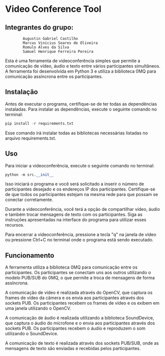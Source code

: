 
# Video Conference Tool

## Integrantes do grupo: 
            Augustin Gabriel Castilho
            Marcus Vinicius Soares de Oliveira 
            Romulo Alves da Silva 
            Samuel Henrique Ferreira Pereira 


Esta é uma ferramenta de videoconferência simples que permite a comunicação de vídeo, áudio e texto entre vários participantes simultâneos. A ferramenta foi desenvolvida em Python 3 e utiliza a biblioteca 0MQ para comunicação assíncrona entre os participantes.

## Instalação

Antes de executar o programa, certifique-se de ter todas as dependências instaladas. Para instalar as dependências, execute o seguinte comando no terminal:
```python
pip install -r requirements.txt
```
Esse comando irá instalar todas as bibliotecas necessárias listadas no arquivo requirements.txt.

## Uso

Para iniciar a videoconferência, execute o seguinte comando no terminal:
```python
python -m src.__init__
```
Isso iniciará o programa e você será solicitado a inserir o número de participantes desejado e os endereços IP dos participantes. Certifique-se de que todos os participantes estejam na mesma rede para que possam se conectar corretamente.

Durante a videoconferência, você terá a opção de compartilhar vídeo, áudio e também trocar mensagens de texto com os participantes. Siga as instruções apresentadas na interface do programa para utilizar esses recursos.

Para encerrar a videoconferência, pressione a tecla "q" na janela de vídeo ou pressione Ctrl+C no terminal onde o programa está sendo executado.

## Funcionamento

A ferramenta utiliza a biblioteca 0MQ para comunicação entre os participantes. Os participantes se conectam uns aos outros utilizando o modelo PUB/SUB do 0MQ, o que permite a troca de mensagens de forma assíncrona.

A comunicação de vídeo é realizada através do OpenCV, que captura os frames de vídeo da câmera e os envia aos participantes através dos sockets PUB. Os participantes recebem os frames de vídeo e os exibem em uma janela utilizando o OpenCV.

A comunicação de áudio é realizada utilizando a biblioteca SoundDevice, que captura o áudio do microfone e o envia aos participantes através dos sockets PUB. Os participantes recebem o áudio e reproduzem o som utilizando o SoundDevice.

A comunicação de texto é realizada através dos sockets PUB/SUB, onde as mensagens de texto são enviadas e recebidas pelos participantes.
